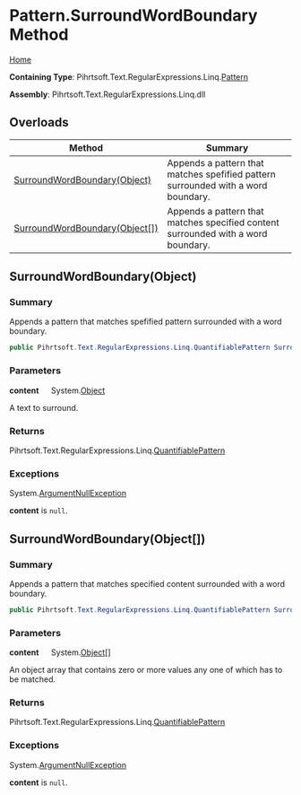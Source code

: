 # Pattern\.SurroundWordBoundary Method

[Home](../../../../../../README.md)

**Containing Type**: Pihrtsoft\.Text\.RegularExpressions\.Linq\.[Pattern](../README.md)

**Assembly**: Pihrtsoft\.Text\.RegularExpressions\.Linq\.dll

## Overloads

| Method | Summary |
| ------ | ------- |
| [SurroundWordBoundary(Object)](#Pihrtsoft_Text_RegularExpressions_Linq_Pattern_SurroundWordBoundary_System_Object_) | Appends a pattern that matches spefified pattern surrounded with a word boundary\. |
| [SurroundWordBoundary(Object\[\])](#Pihrtsoft_Text_RegularExpressions_Linq_Pattern_SurroundWordBoundary_System_Object___) | Appends a pattern that matches specified content surrounded with a word boundary\. |

## SurroundWordBoundary\(Object\) <a name="Pihrtsoft_Text_RegularExpressions_Linq_Pattern_SurroundWordBoundary_System_Object_"></a>

### Summary

Appends a pattern that matches spefified pattern surrounded with a word boundary\.

```csharp
public Pihrtsoft.Text.RegularExpressions.Linq.QuantifiablePattern SurroundWordBoundary(object content)
```

### Parameters

**content** &emsp; System\.[Object](https://docs.microsoft.com/en-us/dotnet/api/system.object)

A text to surround\.

### Returns

Pihrtsoft\.Text\.RegularExpressions\.Linq\.[QuantifiablePattern](../../QuantifiablePattern/README.md)

### Exceptions

System\.[ArgumentNullException](https://docs.microsoft.com/en-us/dotnet/api/system.argumentnullexception)

**content** is `null`\.

## SurroundWordBoundary\(Object\[\]\) <a name="Pihrtsoft_Text_RegularExpressions_Linq_Pattern_SurroundWordBoundary_System_Object___"></a>

### Summary

Appends a pattern that matches specified content surrounded with a word boundary\.

```csharp
public Pihrtsoft.Text.RegularExpressions.Linq.QuantifiablePattern SurroundWordBoundary(params object[] content)
```

### Parameters

**content** &emsp; System\.[Object](https://docs.microsoft.com/en-us/dotnet/api/system.object)\[\]

An object array that contains zero or more values any one of which has to be matched\.

### Returns

Pihrtsoft\.Text\.RegularExpressions\.Linq\.[QuantifiablePattern](../../QuantifiablePattern/README.md)

### Exceptions

System\.[ArgumentNullException](https://docs.microsoft.com/en-us/dotnet/api/system.argumentnullexception)

**content** is `null`\.

